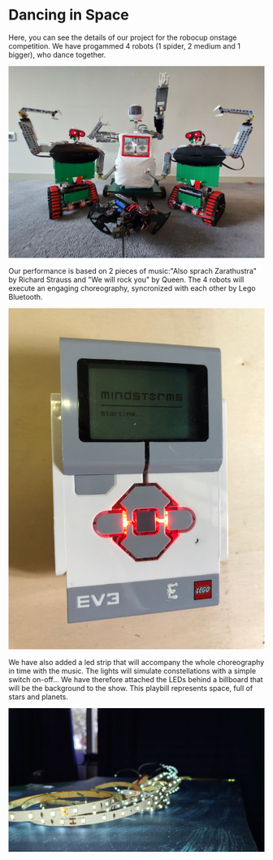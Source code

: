 # Dancing in Space
Here, you can see the details of our project for the robocup onstage competition. We have progammed 4 robots (1 spider, 2 medium and 1 bigger), who dance together.

![robots](./Images/Robots.jpeg)

Our performance is based on 2 pieces of music:"Also sprach Zarathustra" by Richard Strauss and "We will rock you" by Queen. The 4 robots will execute an engaging choreography, syncronized with each other by Lego Bluetooth.

![bluetooth](./Images/Bluetooth.jpeg)

We have also added a led strip that will accompany the whole choreography in time with the music. The lights will simulate constellations with a simple switch on-off...  We have therefore attached the LEDs behind a billboard that will be the background to the show. This playbill represents space, full of stars and planets.

![leds](./Images/Leds.jpeg)
